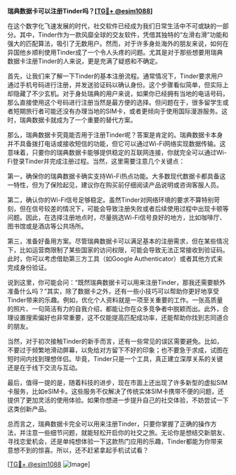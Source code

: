 **瑞典数据卡可以注册Tinder吗？[[TG💪+ @esim1088](https://t.me/s/esim1088)]**

在这个数字化飞速发展的时代，社交软件已经成为我们日常生活中不可或缺的一部分。其中，Tinder作为一款风靡全球的交友软件，凭借其独特的“左滑右滑”功能和强大的匹配算法，吸引了无数用户。然而，对于许多身处海外的朋友来说，如何在异国他乡顺利使用Tinder成了一个令人头疼的问题。尤其是对于那些想要用瑞典数据卡注册Tinder的人来说，更是充满了疑惑和不确定。

首先，让我们来了解一下Tinder的基本注册流程。通常情况下，Tinder要求用户通过手机号码进行注册，并发送验证码以确认身份。这个步骤看似简单，但实际上却隐藏了不少玄机。对于身处瑞典的用户来说，如果你已经拥有当地的电话号码，那么直接使用这个号码进行注册当然是最方便的选择。但问题在于，很多留学生或者短期旅行者可能还没有办理当地的SIM卡，或者更倾向于使用国际漫游服务。这时，瑞典数据卡就成为了一个重要的替代方案。

那么，瑞典数据卡究竟能否用于注册Tinder呢？答案是肯定的。瑞典数据卡本身并不具备拨打电话或接收短信的功能，但它可以通过Wi-Fi网络实现数据传输。这意味着，只要你的瑞典数据卡能够提供稳定的互联网连接，你就完全可以通过Wi-Fi登录Tinder并完成注册过程。当然，这里需要注意几个关键点：

第一，确保你的瑞典数据卡确实支持Wi-Fi热点功能。大多数现代数据卡都具备这一特性，但为了保险起见，建议你在购买前仔细阅读产品说明或咨询客服人员。

第二，确认你的Wi-Fi信号足够稳定。虽然Tinder对网络环境的要求不算特别苛刻，但在信号较差的情况下，可能会导致注册失败或者后续使用过程中出现卡顿等问题。因此，在选择注册地点时，尽量挑选Wi-Fi信号良好的地方，比如咖啡厅、图书馆或是酒店等公共场所。

第三，准备好备用方案。尽管瑞典数据卡可以满足基本的注册需求，但在某些情况下，比如运营商限制了某些国家的访问权限，可能会导致无法正常接收到验证码。此时，你可以考虑借助第三方工具（如Google Authenticator）或者其他方式来完成身份验证。

说到这里，你可能会问：“既然瑞典数据卡可以用来注册Tinder，那我还需要额外准备什么吗？”其实，除了数据卡之外，还有一些小技巧可以帮助你更好地享受Tinder带来的乐趣。例如，优化个人资料就是一项至关重要的工作。一张高质量的照片、一句简洁有力的自我介绍，都能让你在众多竞争者中脱颖而出。此外，合理设置搜索偏好也非常重要，这不仅能提高匹配成功率，还能帮助你找到志同道合的朋友。

当然，对于初次接触Tinder的新手而言，还有一些常见的误区需要避免。比如，不要过于频繁地滑动屏幕，以免给对方留下不好的印象；也不要急于求成，试图在短时间内找到理想伴侣。毕竟，Tinder只是一个工具，真正建立深厚关系的关键还是在于线下交流与互动。

最后，值得一提的是，随着科技的进步，现在市面上还出现了许多新型的虚拟SIM卡服务，比如eSIM卡。这些服务不仅解决了传统实体SIM卡携带不便的问题，还提供了更加灵活的使用体验。如果你想进一步提升自己的社交体验，不妨尝试一下这类创新产品。

总而言之，瑞典数据卡完全可以用来注册Tinder，只要你掌握了正确的操作方法，并注意一些细节问题，就能轻松开启你的社交之旅。无论你是想结交新朋友、寻找恋爱机会，还是单纯想体验一下这款热门应用的乐趣，Tinder都能为你带来意想不到的惊喜。所以，还不赶紧拿起手机试试看？

[[TG💪+ @esim1088](https://t.me/s/esim1088) ![Image](https://i.postimg.cc/4NQfJmqS/Snipaste-2025-05-13-00-14-12.png)]